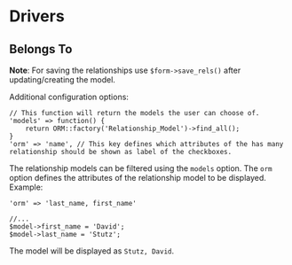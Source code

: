 # Drivers

## Belongs To

**Note**: For saving the relationships use `$form->save_rels()` after updating/creating the model.

Additional configuration options:

    // This function will return the models the user can choose of.
    'models' => function() {
        return ORM::factory('Relationship_Model')->find_all();
    }
    'orm' => 'name', // This key defines which attributes of the has many relationship should be shown as label of the checkboxes.

The relationship models can be filtered using the `models` option. The `orm` option defines the attributes of the relationship model to be displayed. Example:

    'orm' => 'last_name, first_name'
    
    //...
    $model->first_name = 'David';
    $model->last_name = 'Stutz';

The model will be displayed as `Stutz, David`.